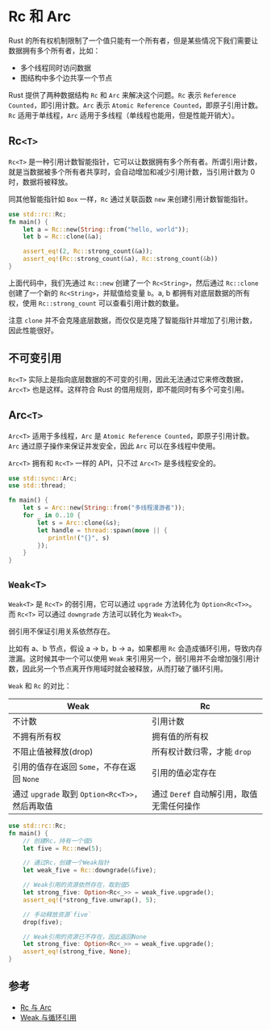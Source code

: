# Rc 和 Arc

Rust 的所有权机制限制了一个值只能有一个所有者，但是某些情况下我们需要让数据拥有多个所有者，比如：

- 多个线程同时访问数据
- 图结构中多个边共享一个节点

Rust 提供了两种数据结构 `Rc` 和 `Arc` 来解决这个问题。`Rc` 表示 `Reference Counted`，即引用计数。`Arc` 表示 `Atomic Reference Counted`，即原子引用计数。`Rc` 适用于单线程，`Arc` 适用于多线程（单线程也能用，但是性能开销大）。

## Rc`<T>`

`Rc<T>` 是一种引用计数智能指针，它可以让数据拥有多个所有者。所谓引用计数，就是当数据被多个所有者共享时，会自动增加和减少引用计数，当引用计数为 0 时，数据将被释放。

同其他智能指针如 `Box` 一样，`Rc` 通过关联函数 `new` 来创建引用计数智能指针。

```rust
use std::rc::Rc;
fn main() {
    let a = Rc::new(String::from("hello, world"));
    let b = Rc::clone(&a);

    assert_eq!(2, Rc::strong_count(&a));
    assert_eq!(Rc::strong_count(&a), Rc::strong_count(&b))
}
```

上面代码中，我们先通过 `Rc::new` 创建了一个 `Rc<String>`，然后通过 `Rc::clone` 创建了一个新的 `Rc<String>`，并赋值给变量 `b`。a, b 都拥有对底层数据的所有权，使用 `Rc::strong_count` 可以查看引用计数的数量。

注意 `clone` 并不会克隆底层数据，而仅仅是克隆了智能指针并增加了引用计数，因此性能很好。

## 不可变引用

`Rc<T>` 实际上是指向底层数据的不可变的引用，因此无法通过它来修改数据，`Arc<T>` 也是这样。这样符合 Rust 的借用规则，即不能同时有多个可变引用。

## Arc`<T>`

`Arc<T>` 适用于多线程，`Arc` 是 `Atomic Reference Counted`，即原子引用计数。`Arc` 通过原子操作来保证并发安全，因此 `Arc` 可以在多线程中使用。

`Arc<T>` 拥有和 `Rc<T>` 一样的 API，只不过 `Arc<T>` 是多线程安全的。

```rust
use std::sync::Arc;
use std::thread;

fn main() {
    let s = Arc::new(String::from("多线程漫游者"));
    for _ in 0..10 {
        let s = Arc::clone(&s);
        let handle = thread::spawn(move || {
           println!("{}", s)
        });
    }
}
```

## `Weak<T>`

`Weak<T>` 是 `Rc<T>` 的弱引用，它可以通过 `upgrade` 方法转化为 `Option<Rc<T>>`。而 `Rc<T>` 可以通过 `downgrade` 方法可以转化为 `Weak<T>`。

弱引用不保证引用关系依然存在。

比如有 a、b 节点，假设 a -> b，b -> a，如果都用 `Rc` 会造成循环引用，导致内存泄漏。这时候其中一个可以使用 `Weak` 来引用另一个，弱引用并不会增加强引用计数，因此另一个节点离开作用域时就会被释放，从而打破了循环引用。

`Weak` 和 `Rc` 的对比：

| Weak                                            | Rc                                        |
| ----------------------------------------------- | ----------------------------------------- |
| 不计数                                          | 引用计数                                  |
| 不拥有所有权                                    | 拥有值的所有权                            |
| 不阻止值被释放(drop)                            | 所有权计数归零，才能 `drop`               |
| 引用的值存在返回 `Some`，不存在返回 `None`      | 引用的值必定存在                          |
| 通过 `upgrade` 取到 `Option<Rc<T>>`，然后再取值 | 通过 `Deref` 自动解引用，取值无需任何操作 |

```rust
use std::rc::Rc;
fn main() {
    // 创建Rc，持有一个值5
    let five = Rc::new(5);

    // 通过Rc，创建一个Weak指针
    let weak_five = Rc::downgrade(&five);

    // Weak引用的资源依然存在，取到值5
    let strong_five: Option<Rc<_>> = weak_five.upgrade();
    assert_eq!(*strong_five.unwrap(), 5);

    // 手动释放资源`five`
    drop(five);

    // Weak引用的资源已不存在，因此返回None
    let strong_five: Option<Rc<_>> = weak_five.upgrade();
    assert_eq!(strong_five, None);
}
```

## 参考

- [Rc 与 Arc](https://course.rs/advance/smart-pointer/rc-arc.html)
- [Weak 与循环引用](https://course.rs/advance/circle-self-ref/circle-reference.html)
